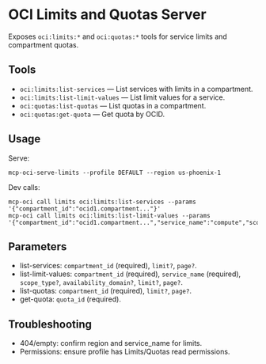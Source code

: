 # OCI Limits and Quotas Server

Exposes `oci:limits:*` and `oci:quotas:*` tools for service limits and compartment quotas.

## Tools
- `oci:limits:list-services` — List services with limits in a compartment.
- `oci:limits:list-limit-values` — List limit values for a service.
- `oci:quotas:list-quotas` — List quotas in a compartment.
- `oci:quotas:get-quota` — Get quota by OCID.

## Usage
Serve:
```
mcp-oci-serve-limits --profile DEFAULT --region us-phoenix-1
```
Dev calls:
```
mcp-oci call limits oci:limits:list-services --params '{"compartment_id":"ocid1.compartment..."}'
mcp-oci call limits oci:limits:list-limit-values --params '{"compartment_id":"ocid1.compartment...","service_name":"compute","scope_type":"REGION"}'
```

## Parameters
- list-services: `compartment_id` (required), `limit?`, `page?`.
- list-limit-values: `compartment_id` (required), `service_name` (required), `scope_type?`, `availability_domain?`, `limit?`, `page?`.
- list-quotas: `compartment_id` (required), `limit?`, `page?`.
- get-quota: `quota_id` (required).

## Troubleshooting
- 404/empty: confirm region and service_name for limits.
- Permissions: ensure profile has Limits/Quotas read permissions.
